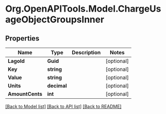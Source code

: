 # Org.OpenAPITools.Model.ChargeUsageObjectGroupsInner

## Properties

Name | Type | Description | Notes
------------ | ------------- | ------------- | -------------
**LagoId** | **Guid** |  | [optional] 
**Key** | **string** |  | [optional] 
**Value** | **string** |  | [optional] 
**Units** | **decimal** |  | [optional] 
**AmountCents** | **int** |  | [optional] 

[[Back to Model list]](../README.md#documentation-for-models) [[Back to API list]](../README.md#documentation-for-api-endpoints) [[Back to README]](../README.md)

